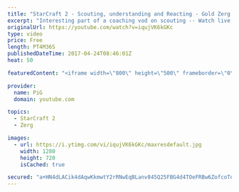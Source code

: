 ```yaml
---
title: "StarCraft 2 - Scouting, understanding and Reacting - Gold Zerg Coaching Highlight"
excerpt: "Interesting part of a coaching vod on scouting -- Watch live at https://www.twitch.tv/x5_pig"
originalUrl: https://youtube.com/watch?v=iqujVK6kGKc
type: video
price: Free
length: PT4M36S
publishedDateTime: 2017-04-24T08:46:01Z
heat: 50

featuredContent: "<iframe width=\"800\" height=\"500\" frameborder=\"0\" src=\"https://www.youtube.com/embed/iqujVK6kGKc\" allow=\"accelerometer; autoplay; encrypted-media; gyroscope; picture-in-picture\" allowfullscreen></iframe>"

provider:
  name: PiG
  domain: youtube.com

topics:
  - StarCraft 2
  - Zerg

images:
  - url: https://i.ytimg.com/vi/iqujVK6kGKc/maxresdefault.jpg
    width: 1280
    height: 720
    isCached: true

secured: "a+HN4dLACik4dAqwKkmwtY2rRNwEqBLanv845Q25FBG4d4TOeFRBw6ZofcoToUHwn4NMC3S2RZALPISOn9NATCvP+Ebvt2XUaw6VMi2b3ju34LDj/JVpPDIYXlYQ9tur3IzOUuUGG4XMAVwlYpvJjai+l2gGBH+FNGgHdrzZx6BCXWdGpifkyFuLORXD9y7GjVRAsJXnpPpUbFyKr/HFMVia9ye7tUnQOpCAq6Hj28SXFp1d7llLacXDqD69iAHYfAl6XLyDC+VtLKq710o9xJC8952g/H+3JiJr9CRSxRaAE3Jq7cBWNlDGqqYoLQZfB6Glj08HXSe/NdduHA5nsaSXGFpQkzx9dyX6Xd2JCNVWCVyGnVhXktUlZNdDIDm2iTr7Pdsc50fnHcwBAw5w0vZhXvaTKSztBiAbIf/IlpE=;LYlAgZDSg79Kw71EBxXaaA=="
---
```


